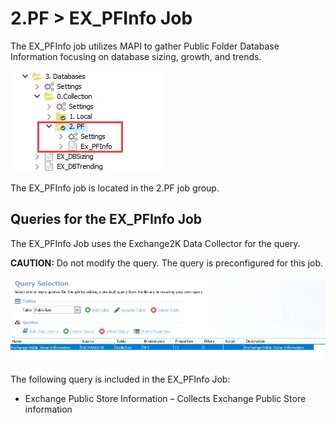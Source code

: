 # 2.PF > EX_PFInfo Job

The EX_PFInfo job utilizes MAPI to gather Public Folder Database Information focusing on database
sizing, growth, and trends.

![2.PF > EX_PFInfo Job in the Jobs Tree](../../../../../../../static/img/product_docs/accessanalyzer/solutions/exchange/databases/collection/pfjobstree.webp)

The EX_PFInfo job is located in the 2.PF job group.

## Queries for the EX_PFInfo Job

The EX_PFInfo Job uses the Exchange2K Data Collector for the query.

**CAUTION:** Do not modify the query. The query is preconfigured for this job.

![Queries for the EX_PFInfo Job](../../../../../../../static/img/product_docs/accessanalyzer/solutions/exchange/databases/collection/pfinfoquery.webp)

The following query is included in the EX_PFInfo Job:

- Exchange Public Store Information – Collects Exchange Public Store information
